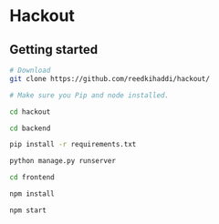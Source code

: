 # Hackout 

## Getting started

```bash
# Download
git clone https://github.com/reedkihaddi/hackout/

# Make sure you Pip and node installed.

cd hackout

cd backend

pip install -r requirements.txt

python manage.py runserver

cd frontend

npm install

npm start

```
